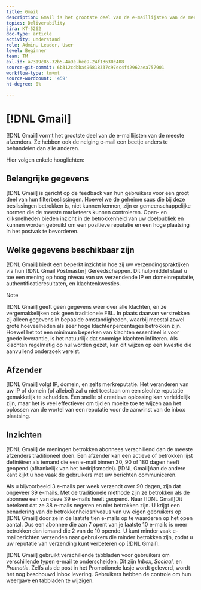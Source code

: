 ```yaml
---
title: Gmail
description: Gmail is het grootste deel van de e-maillijsten van de meeste afzenders. Ze hebben ook de neiging e-mail een beetje anders te behandelen dan alle anderen.
topics: Deliverability
jira: KT-5262
doc-type: article
activity: understand
role: Admin, Leader, User
level: Beginner
team: TM
exl-id: a7319c85-32b5-4a9e-bee9-24f13630c408
source-git-commit: 6b312cdbba496818337c97ec4f42962aea757901
workflow-type: tm+mt
source-wordcount: '459'
ht-degree: 0%

---
```


# [!DNL Gmail]

[!DNL Gmail] vormt het grootste deel van de e-maillijsten van de meeste afzenders. Ze hebben ook de neiging e-mail een beetje anders te behandelen dan alle anderen.

Hier volgen enkele hooglichten:

## Belangrijke gegevens

[!DNL Gmail] is gericht op de feedback van hun gebruikers voor een groot deel van hun filterbeslissingen. Hoewel we de geheime saus die bij deze beslissingen betrokken is, niet kunnen kennen, zijn er gemeenschappelijke normen die de meeste marketeers kunnen controleren. Open- en kliksnelheden bieden inzicht in de betrokkenheid van uw doelpubliek en kunnen worden gebruikt om een positieve reputatie en een hoge plaatsing in het postvak te bevorderen.

## Welke gegevens beschikbaar zijn

[!DNL Gmail] biedt een beperkt inzicht in hoe zij uw verzendingspraktijken via hun [!DNL Gmail Postmaster] Gereedschappen. Dit hulpmiddel staat u toe een mening op hoog niveau van uw verzendende IP en domeinreputatie, authentificatieresultaten, en klachtenkwesties.

>[!NOTE]
>
>[!DNL Gmail] geeft geen gegevens weer over alle klachten, en ze vergemakkelijken ook geen traditionele FBL. In plaats daarvan verstrekken zij alleen gegevens in bepaalde omstandigheden, waarbij meestal zowel grote hoeveelheden als zeer hoge klachtenpercentages betrokken zijn. Hoewel het tot een minimum beperken van klachten essentieel is voor goede leverantie, is het natuurlijk dat sommige klachten infilteren. Als klachten regelmatig op nul worden gezet, kan dit wijzen op een kwestie die aanvullend onderzoek vereist.

## Afzender

[!DNL Gmail] volgt IP, domein, en zelfs merkreputatie. Het veranderen van uw IP of domein (of allebei) zal u niet toestaan om een slechte reputatie gemakkelijk te schudden. Een snelle of creatieve oplossing kan verleidelijk zijn, maar het is veel effectiever om tijd en moeite toe te wijzen aan het oplossen van de wortel van een reputatie voor de aanwinst van de inbox plaatsing.

## Inzichten

[!DNL Gmail] de meningen betrokken abonnees verschillend dan de meeste afzenders traditioneel doen. Een afzender kan een actieve of betrokken lijst definiëren als iemand die een e-mail binnen 30, 90 of 180 dagen heeft geopend (afhankelijk van het bedrijfsmodel). [!DNL Gmail]Aan de andere kant kijkt u hoe vaak de gebruikers met uw berichten communiceren.

Als u bijvoorbeeld 3 e-mails per week verzendt over 90 dagen, zijn dat ongeveer 39 e-mails. Met de traditionele methode zijn ze betrokken als de abonnee een van deze 39 e-mails heeft geopend. Naar [!DNL Gmail]Dit betekent dat ze 38 e-mails negeren en niet betrokken zijn. U krijgt een benadering van de betrokkenheidsniveaus van uw eigen gebruikers op [!DNL Gmail] door ze in de laatste tien e-mails op te waarderen op het open aantal. Dus een abonnee die aan 7 opent van je laatste 10 e-mails is meer betrokken dan iemand die 2 van de 10 opende. U kunt minder vaak e-mailberichten verzenden naar gebruikers die minder betrokken zijn, zodat u uw reputatie van verzending kunt verbeteren op [!DNL Gmail].

[!DNL Gmail] gebruikt verschillende tabbladen voor gebruikers om verschillende typen e-mail te onderscheiden. Dit zijn *Inbox*, *Sociaal*, en *Promotie*. Zelfs als de post in het Promotionele lusje wordt geleverd, wordt het nog beschouwd inbox levering. Gebruikers hebben de controle om hun weergave en tabbladen te wijzigen.

